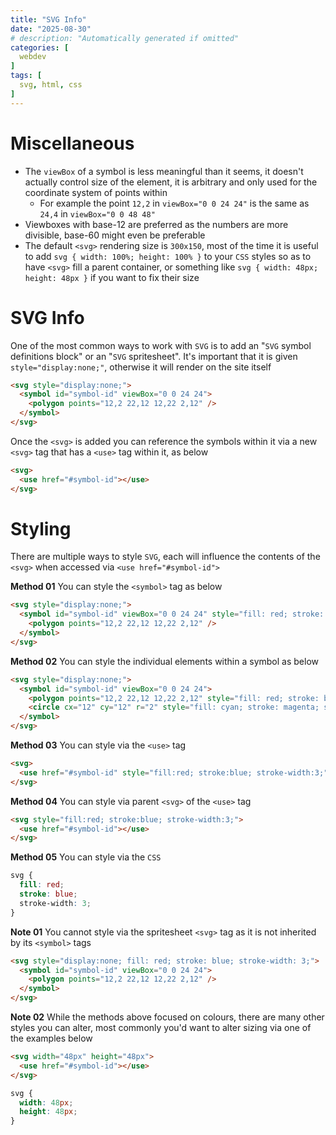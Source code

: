 ```yaml
---
title: "SVG Info"
date: "2025-08-30"
# description: "Automatically generated if omitted"
categories: [
  webdev
]
tags: [
  svg, html, css
]
---
```


# Miscellaneous
- The `viewBox` of a symbol is less meaningful than it seems, it doesn't actually control size of the element, it is arbitrary and only used for the coordinate system of points within
    - For example the point `12,2` in `viewBox="0 0 24 24"` is the same as `24,4` in `viewBox="0 0 48 48"`
- Viewboxes with base-12 are preferred as the numbers are more divisible, base-60 might even be preferable
- The default `<svg>` rendering size is `300x150`, most of the time it is useful to add `svg { width: 100%; height: 100% }` to your `CSS` styles so as to have `<svg>` fill a parent container, or something like `svg { width: 48px; height: 48px }` if you want to fix their size

# SVG Info
One of the most common ways to work with `SVG` is to add an "`SVG` symbol definitions block" or an "`SVG` spritesheet". It's important that it is given `style="display:none;"`, otherwise it will render on the site itself

```html
<svg style="display:none;">
  <symbol id="symbol-id" viewBox="0 0 24 24">
    <polygon points="12,2 22,12 12,22 2,12" />
  </symbol>
</svg>
```

Once the `<svg>` is added you can reference the symbols within it via a new `<svg>` tag that has a `<use>` tag within it, as below

```html
<svg>
  <use href="#symbol-id"></use>
</svg>
```

# Styling
There are multiple ways to style `SVG`, each will influence the contents of the `<svg>` when accessed via `<use href="#symbol-id">`

**Method 01**
You can style the `<symbol>` tag as below

```html
<svg style="display:none;">
  <symbol id="symbol-id" viewBox="0 0 24 24" style="fill: red; stroke: blue; stroke-width: 3;">
    <polygon points="12,2 22,12 12,22 2,12" />
  </symbol>
</svg>
```

**Method 02**
You can style the individual elements within a symbol as below

```html
<svg style="display:none;">
  <symbol id="symbol-id" viewBox="0 0 24 24">
    <polygon points="12,2 22,12 12,22 2,12" style="fill: red; stroke: blue; stroke-width: 3;" />
    <circle cx="12" cy="12" r="2" style="fill: cyan; stroke: magenta; stroke-width: 2;" />
  </symbol>
</svg>
```

**Method 03**
You can style via the `<use>` tag

```html
<svg>
  <use href="#symbol-id" style="fill:red; stroke:blue; stroke-width:3;"></use>
</svg>
```
**Method 04**
You can style via parent `<svg>` of the `<use>` tag

```html
<svg style="fill:red; stroke:blue; stroke-width:3;">
  <use href="#symbol-id"></use>
</svg>
```

**Method 05**
You can style via the `CSS`

```css
svg {
  fill: red;
  stroke: blue;
  stroke-width: 3;
}
```

**Note 01**
You cannot style via the spritesheet `<svg>` tag as it is not inherited by its `<symbol>` tags

```html
<svg style="display:none; fill: red; stroke: blue; stroke-width: 3;">
  <symbol id="symbol-id" viewBox="0 0 24 24">
    <polygon points="12,2 22,12 12,22 2,12" />
  </symbol>
</svg>
```

**Note 02**
While the methods above focused on colours, there are many other styles you can alter, most commonly you'd want to alter sizing via one of the examples below

```html
<svg width="48px" height="48px">
  <use href="#symbol-id"></use>
</svg>
```

```css
svg {
  width: 48px;
  height: 48px;
}
```